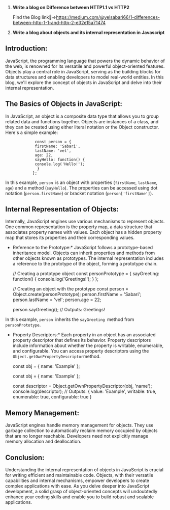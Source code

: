 1. **Write a blog on Difference between HTTP1.1 vs HTTP2**

   Find the Blog link:link:=>https://medium.com/@velsabari66/1-differences-between-http-1-1-and-http-2-e32e15a71474


2. **Write a blog about objects and its internal representation in Javascript**
     
## Introduction:
JavaScript, the programming language that powers the dynamic behavior of the web, is renowned for its versatile and powerful object-oriented features. Objects play a central role in JavaScript, serving as the building blocks for data structures and enabling developers to model real-world entities. In this blog, we'll explore the concept of objects in JavaScript and delve into their internal representation.
    

## The Basics of Objects in JavaScript:
 In JavaScript, an object is a composite data type that allows you to group related data and functions together. Objects are instances of a class, and they can be created using either literal notation or the Object constructor. Here's a simple example:
                    
                 const person = {
                 firstName: 'Sabari',
                 lastName: 'vel',
                 age: 22,
                 sayHello: function() {
                 console.log('Hello!');
                  }
                }; 

In this example, `person `is an object with properties (`firstName`, `lastName`, `age`) and a method (`sayHello`). The properties can be accessed using dot notation (`person.firstName`) or bracket notation (`person['firstName']`).

## Internal Representation of Objects:
Internally, JavaScript engines use various mechanisms to represent objects. One common representation is the property map, a data structure that associates property names with values. Each object has a hidden property map that stores its properties and their corresponding values.

* Reference to the Prototype:*
JavaScript follows a prototype-based inheritance model. Objects can inherit properties and methods from other objects known as prototypes. The internal representation includes a reference to the prototype of the object, forming a prototype chain.

    // Creating a prototype object
    const personPrototype = {
      sayGreeting: function() {
        console.log('Greetings!');
      }
    };

    // Creating an object with the prototype 
    const person = Object.create(personPrototype);
    person.firstName = 'Sabari';
    person.lastName = 'vel';
    person.age = 22;

    person.sayGreeting(); // Outputs: Greetings!
 
 In this example, `person `inherits the `sayGreeting `method from `personPrototype`.
  
* Property Descriptors:*
Each property in an object has an associated property descriptor that defines its behavior. Property descriptors include information about whether the property is writable, enumerable, and configurable. You can access property descriptors using the `Object.getOwnPropertyDescriptor`method.

    const obj = { name: 'Example' };

    const obj = { name: 'Example' };

    const descriptor = Object.getOwnPropertyDescriptor(obj, 'name');
    console.log(descriptor);
    // Outputs: { value: 'Example', writable: true, enumerable: true, configurable: true }


## Memory Management:
JavaScript engines handle memory management for objects. They use garbage collection to automatically reclaim memory occupied by objects that are no longer reachable. Developers need not explicitly manage memory allocation and deallocation.

## Conclusion:
Understanding the internal representation of objects in JavaScript is crucial for writing efficient and maintainable code. Objects, with their versatile capabilities and internal mechanisms, empower developers to create complex applications with ease. As you delve deeper into JavaScript development, a solid grasp of object-oriented concepts will undoubtedly enhance your coding skills and enable you to build robust and scalable applications.
 

